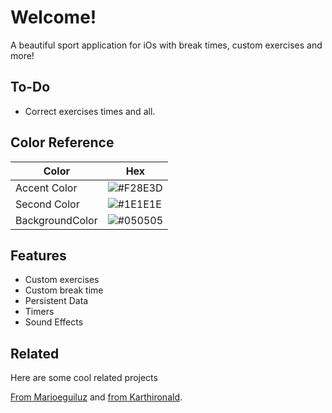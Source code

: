 
# Welcome!

A beautiful sport application for iOs with break times, custom exercises and more!


## To-Do

- Correct exercises times and all.

## Color Reference

| Color             | Hex                                                                |
| ----------------- | ------------------------------------------------------------------ |
| Accent Color | ![#F28E3D](https://via.placeholder.com/10/F28E3D?text=+) |
| Second Color | ![#1E1E1E](https://via.placeholder.com/10/1E1E1E?text=+) |
| BackgroundColor | ![#050505](https://via.placeholder.com/10/050505?text=+) |



## Features

- Custom exercises
- Custom break time
- Persistent Data
- Timers
- Sound Effects


## Related

Here are some cool related projects

[From Marioeguiluz](https://github.com/marioeguiluz/swiftui-widgets-fitness/tree/wip)
and
[from Karthironald](https://github.com/karthironald/BodyProgress).

